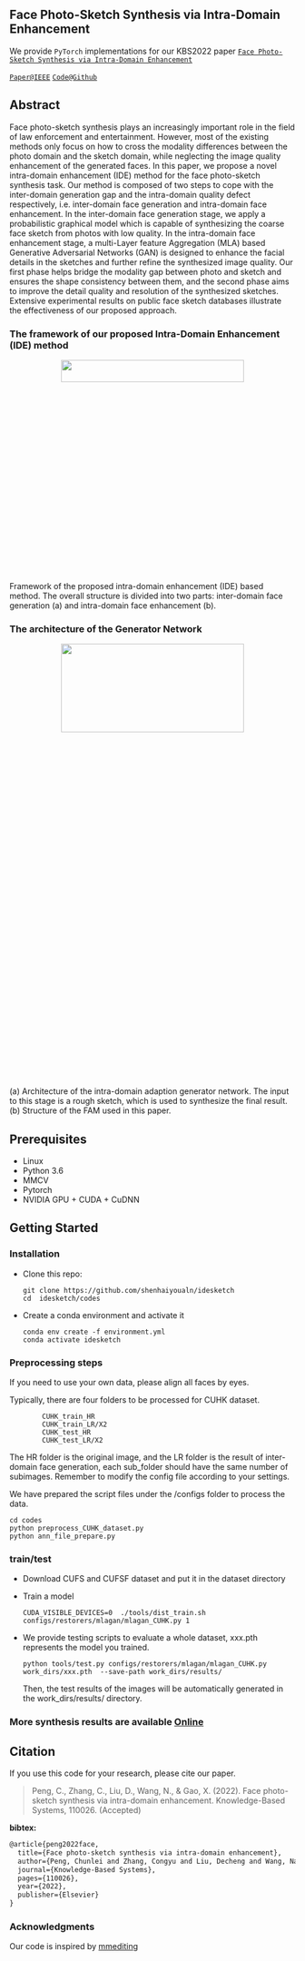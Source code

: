 ## Face Photo-Sketch Synthesis via Intra-Domain Enhancement

We provide `PyTorch` implementations for our KBS2022 paper [`Face Photo-Sketch Synthesis via Intra-Domain Enhancement`](https://www.sciencedirect.com/science/article/pii/S0950705122011194) 

[`Paper@IEEE`](https://www.sciencedirect.com/science/article/pii/S0950705122011194)   [`Code@Github`](https://github.com/shenhaiyoualn/idesketch)  


## Abstract

Face photo-sketch synthesis plays an increasingly important role in the field of law enforcement and entertainment. However, most of the existing methods only focus on how to cross the modality differences between the photo domain and the sketch domain, while neglecting the image quality enhancement of the generated faces. In this paper, we propose a novel intra-domain enhancement (IDE) method for the face photo-sketch synthesis task. Our method is composed of two steps to cope with the inter-domain generation gap and the intra-domain quality defect respectively, i.e. inter-domain face generation and intra-domain face enhancement. In the inter-domain face generation stage, we apply a probabilistic graphical model which is capable of synthesizing the coarse face sketch from photos with low quality. In the intra-domain face enhancement stage, a multi-Layer feature Aggregation (MLA) based Generative Adversarial Networks (GAN) is designed to enhance the facial details in the sketches and further refine the synthesized image quality. Our first phase helps bridge the modality gap between photo and sketch and ensures the shape consistency between them, and the second phase aims to improve the detail quality and resolution of the synthesized sketches. Extensive experimental results on public face sketch databases illustrate the effectiveness of our proposed approach.


### The framework of our proposed Intra-Domain  Enhancement (IDE) method
<div align="center">
	<img src="imgs/ide.PNG" width="80%" height="10%"/>
</div>
</a>
Framework of the proposed intra-domain enhancement (IDE) based method. The overall structure is divided into two parts: inter-domain face generation (a) and intra-domain face enhancement (b).

### The architecture of the Generator Network

<div align="center">
	<img src="imgs/generator.png" width="80%" height="20%"/>
</div>
</a>
(a) Architecture of the intra-domain adaption generator network. The input to this stage is a rough sketch, which is used to synthesize the final result. (b) Structure of the FAM used in this paper.


## Prerequisites

- Linux 
- Python 3.6
- MMCV 
- Pytorch
- NVIDIA GPU + CUDA + CuDNN

## Getting Started

### Installation

* Clone this repo: 

  ```
  git clone https://github.com/shenhaiyoualn/idesketch
  cd  idesketch/codes
  ```
  
* Create a conda environment and activate it
  ```
  conda env create -f environment.yml
  conda activate idesketch
  ```

### Preprocessing steps

If you need to use your own data, please align all faces by eyes.

Typically, there are four folders to be processed for CUHK dataset.

            CUHK_train_HR
            CUHK_train_LR/X2
            CUHK_test_HR
            CUHK_test_LR/X2
	   
The HR folder is the original image, and the LR folder is the result of inter-domain face generation, each sub_folder should have the same number of subimages.
Remember to modify the config file according to your settings.

We have prepared the script files under the /configs folder to process the data.
  ```
  cd codes
  python preprocess_CUHK_dataset.py
  python ann_file_prepare.py
  ```
### train/test

* Download CUFS and CUFSF dataset and put it in the dataset directory

* Train a model

  ```
  CUDA_VISIBLE_DEVICES=0  ./tools/dist_train.sh configs/restorers/mlagan/mlagan_CUHK.py 1
  ```

* We provide testing scripts to evaluate a whole dataset, xxx.pth represents the model you trained.

  ```
  python tools/test.py configs/restorers/mlagan/mlagan_CUHK.py work_dirs/xxx.pth  --save-path work_dirs/results/
  ```
  Then, the test results of the images will be automatically generated in the work_dirs/results/ directory.



### More synthesis results are available [Online](https://github.com/shenhaiyoualn/idesketch/tree/main/imgs/fine-sketch)

## Citation

 If you use this code for your research, please cite our paper. 

> Peng, C., Zhang, C., Liu, D., Wang, N., & Gao, X. (2022). Face photo-sketch synthesis via intra-domain enhancement. Knowledge-Based Systems, 110026. (Accepted)

**bibtex:**

```latex
@article{peng2022face,
  title={Face photo-sketch synthesis via intra-domain enhancement},
  author={Peng, Chunlei and Zhang, Congyu and Liu, Decheng and Wang, Nannan and Gao, Xinbo},
  journal={Knowledge-Based Systems},
  pages={110026},
  year={2022},
  publisher={Elsevier}
}
```



### Acknowledgments
Our code is inspired by [mmediting](https://github.com/open-mmlab/mmediting)





